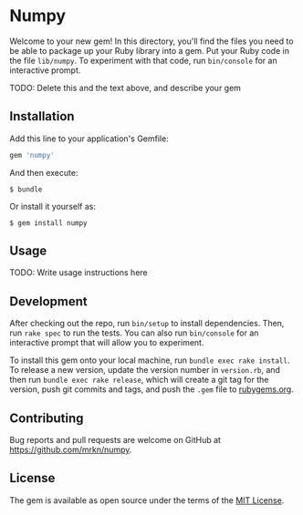 # Numpy

Welcome to your new gem! In this directory, you'll find the files you need to be able to package up your Ruby library into a gem. Put your Ruby code in the file `lib/numpy`. To experiment with that code, run `bin/console` for an interactive prompt.

TODO: Delete this and the text above, and describe your gem

## Installation

Add this line to your application's Gemfile:

```ruby
gem 'numpy'
```

And then execute:

    $ bundle

Or install it yourself as:

    $ gem install numpy

## Usage

TODO: Write usage instructions here

## Development

After checking out the repo, run `bin/setup` to install dependencies. Then, run `rake spec` to run the tests. You can also run `bin/console` for an interactive prompt that will allow you to experiment.

To install this gem onto your local machine, run `bundle exec rake install`. To release a new version, update the version number in `version.rb`, and then run `bundle exec rake release`, which will create a git tag for the version, push git commits and tags, and push the `.gem` file to [rubygems.org](https://rubygems.org).

## Contributing

Bug reports and pull requests are welcome on GitHub at https://github.com/mrkn/numpy.

## License

The gem is available as open source under the terms of the [MIT License](http://opensource.org/licenses/MIT).
